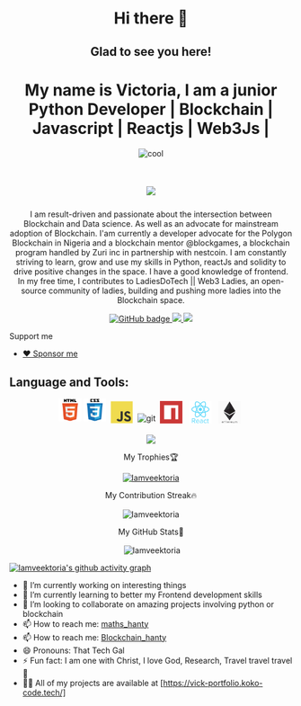 
<h1 align="center">
 Hi there 👋
</h1>

<h2 align="center">
Glad to see you here!
</h2>



<h1 align="center">
My name is Victoria, I am a junior Python Developer | Blockchain | Javascript | Reactjs | Web3Js |
</h1>

<p align=center><img width="315" alt="cool" src="https://user-images.githubusercontent.com/86707012/162616970-859e7447-87b4-4feb-90b5-619e5dd5351b.png">
</p>


 <h1 align="center">
  <a href="https://git.io/typing-svg">
    <img src="https://readme-typing-svg.herokuapp.com/?lines=Heyyo!👋;I'm+a+Techie...;Welcome+to+my+Profile!&center=true&size=30&">
  </a>
</h1>


<p align="center"> I am result-driven and passionate about the intersection between Blockchain and Data science. 
As well as an advocate for mainstream adoption of Blockchain.  I'am currently a developer advocate for the Polygon Blockchain in Nigeria and a blockchain mentor @blockgames, a blockchain program handled by Zuri inc in partnership with nestcoin.
I am constantly striving to learn, grow and use my skills in Python, reactJs and solidity to drive positive changes in the space. I have a good knowledge of frontend.
In my free time, I contributes to LadiesDoTech || Web3 Ladies, an open-source community of ladies, building and pushing more ladies into the Blockchain space.</p>

<p align="center">
  
  <a href="https://github.com/Iamveektoria?tab=followers">
    <img src="https://img.shields.io/github/followers/Iamveektoria?tab=followers?label=blue&logo=github&style=for-the-badge" alt="GitHub badge" />
  </a>
  <a href="https://twitter.com/Iamveektoria">
    <img src="https://img.shields.io/twitter/follow/Iamveektoria?label=Twitter&logo=twitter&style=for-the-badge" />
  </a>
  <a href="https://discord.com/channels/@me">
    <img src="https://img.shields.io/discord/808727269400772638?color=green&logo=Discord&style=for-the-badge" />
  </a>
</p>

Support me 
- <a href="https://paystack.com/pay/Iamveektoria">:heart: Sponsor me</a>

## Language and Tools:
<p align="center">
   <img src="https://raw.githubusercontent.com/devicons/devicon/master/icons/html5/html5-original-wordmark.svg" alt="html5" width="40" height="40"/>
   <img src="https://raw.githubusercontent.com/devicons/devicon/master/icons/css3/css3-original-wordmark.svg" alt="css3" width="40" height="40"/>
  <img src="https://raw.githubusercontent.com/devicons/devicon/master/icons/javascript/javascript-original.svg" alt="javascript" height="40" style="vertical-align:top; margin:4px"/>
<img src="https://www.vectorlogo.zone/logos/git-scm/git-scm-icon.svg" alt="git" width="40" height="40"/>
  <img src="https://raw.githubusercontent.com/github/explore/80688e429a7d4ef2fca1e82350fe8e3517d3494d/topics/npm/npm.png" alt="NPM" height="40" style="vertical-align:top; margin:4px">
<img src="https://raw.githubusercontent.com/devicons/devicon/master/icons/react/react-original-wordmark.svg" alt="react" height="40" style="vertical-align:top; margin:4px"/>
 <img src="https://raw.githubusercontent.com/github/explore/80688e429a7d4ef2fca1e82350fe8e3517d3494d/topics/ethereum/ethereum.png" alt="cpp" height="40"
    style="vertical-align:top; margin: 4px">
 
</p>

 <div align="center">
 <img align="center" width=690em src="https://github-readme-stats.vercel.app/api/top-langs/?username=Iamveektoria&layout=compact&langs_count=7&theme=dark"/>
</div>
  <p align="center"> My Trophies🏆</p>
<p align="center"> <a href="https://github.com/ryo-ma/github-profile-trophy"><img src="https://github-profile-trophy.vercel.app/?username=Iamveektoria" alt="Iamveektoria" /></a> </p>
  
  <p align="center">My Contribution Streak🔥</p>
 <p align="center"><img align="center" src="https://github-readme-streak-stats.herokuapp.com/?user=Iamveektoria&" alt="Iamveektoria" /></p>
  
  <p align="center">  My GitHub Stats🚀 </p>
  
  <p align="center">&nbsp;<img align="center" src="https://github-readme-stats.vercel.app/api?username=Iamveektoria&show_icons=true&locale=en" alt="Iamveektoria" /></p>
  
  
[![Iamveektoria's github activity graph](https://activity-graph.herokuapp.com/graph?username=Iamveektoria&theme=xcode)](https://git.io/Iamveektoria)






- 🔭 I’m currently working on interesting things
- 🌱 I’m currently learning to better my Frontend development skills
- 👯 I’m looking to collaborate on amazing projects involving python or blockchain
- 📫 How to reach me: <a href="https://twitter.com/Iamveektoria"> maths_hanty </a>  
- 📫 How to reach me: <a href="https://www.linkedin.com/in/victoria-enebeli-78a4841a1/"> Blockchain_hanty</a>
- 😄 Pronouns: That Tech Gal
- ⚡ Fun fact: I am one with Christ, I love God, Research, Travel travel travel 🤗
- 👨‍💻 All of my projects are available at [https://vick-portfolio.koko-code.tech/]
